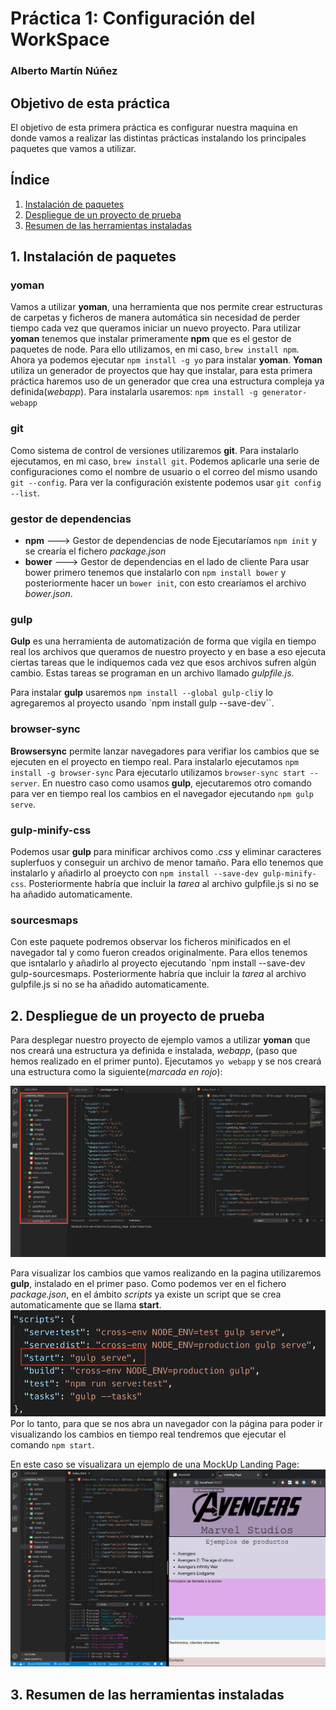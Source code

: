 # Práctica 1: Configuración del WorkSpace  
### Alberto Martín Núñez

## Objetivo de esta práctica
El objetivo de esta primera práctica es configurar  nuestra maquina en donde vamos a realizar las distintas prácticas instalando los principales paquetes que vamos a utilizar. 
## Índice
1. [Instalación de paquetes](#i1)
2. [Despliegue de un proyecto de prueba](#i2)
3. [Resumen de las herramientas instaladas](#i3)

## 1. Instalación de paquetes  <a id="i1"></a>


### yoman
Vamos a utilizar **yoman**, una herramienta que nos permite crear estructuras de carpetas y ficheros de manera automática sin necesidad de perder tiempo cada vez que queramos iniciar un nuevo proyecto.
Para utilizar **yoman** tenemos que instalar primeramente **npm** que es el gestor de paquetes de node. Para ello utilizamos, en mi caso, `brew install npm`.
Ahora ya podemos ejecutar `npm install -g yo` para instalar **yoman**.
**Yoman** utiliza un generador de proyectos que hay que instalar, para esta primera práctica haremos uso de un generador que crea una estructura compleja ya definida(_webapp_). Para instalarla usaremos: `npm install -g generator-webapp`

### git
Como sistema de control de versiones utilizaremos **git**. Para instalarlo ejecutamos, en mi caso, `brew install git`.
Podemos aplicarle una serie de configuraciones como el nombre de usuario o el correo del mismo usando `git --config`. Para ver la configuración existente podemos usar `git config --list`.

### gestor de dependencias
- **npm** ---> Gestor de dependencias de node 
	Ejecutaríamos `npm init` y se crearía el fichero *package.json*
- **bower** ---> Gestor de dependencias en el lado de cliente
	Para usar bower primero tenemos que instalarlo con `npm install bower` y posteriormente hacer un `bower init`, con esto crearíamos el archivo *bower.json*.

### gulp
**Gulp** es una herramienta de automatización de forma que vigila en tiempo real los archivos que queramos de nuestro proyecto y en base a eso ejecuta ciertas tareas que le indiquemos cada vez que esos archivos sufren algún cambio.
 Estas tareas se programan en un archivo llamado *gulpfile.js*.

Para instalar **gulp** usaremos `npm install --global gulp-cli`y lo agregaremos al proyecto usando `npm install gulp --save-dev``.

### browser-sync
**Browsersync** permite lanzar navegadores para verifiar los cambios que se ejecuten en el proyecto en tiempo real.
Para instalarlo ejecutamos `npm install -g browser-sync`
Para ejecutarlo utilizamos `browser-sync start --server`.
En nuestro caso como usamos **gulp**, ejecutaremos otro comando para ver en tiempo real los cambios en el navegador ejecutando `npm gulp serve`.

### gulp-minify-css
Podemos usar **gulp** para minificar archivos como *.css* y eliminar caracteres suplerfuos y conseguir un archivo de menor tamaño. 
Para ello tenemos que instalarlo y añadirlo al proeycto con `npm install --save-dev gulp-minify-css`.
Posteriormente habría que incluir la *tarea* al archivo gulpfile.js si no se ha añadido automaticamente.

### sourcesmaps
Con este paquete podremos observar los ficheros minificados en el navegador tal y como fueron creados originalmente.
Para ellos tenemos que isntalarlo y añadirlo al proyecto ejecutando `npm install --save-dev gulp-sourcesmaps.
Posteriormente habría que incluir la *tarea* al archivo gulpfile.js si no se ha añadido automaticamente.

## 2. Despliegue de un proyecto de prueba  <a id="i2"></a>
Para desplegar nuestro proyecto de ejemplo vamos a utilizar **yoman**  que nos creará una estructura ya definida e instalada, *webapp*, (paso que hemos realizado en el primer punto). 
Ejecutamos `yo webapp` y se nos creará una estructura como la siguiente(*marcada en rojo*):

<img src="img/Estruct_project.png" alt="Estructura creada con yoman "><img/>

Para visualizar los cambios que vamos realizando en la pagina utilizaremos **gulp**, instalado en el primer paso. Como podemos ver en el fichero *package.json*, en el ámbito *scripts* ya existe un script que se crea automaticamente que se llama **start**.
<img src="img/script.png" alt="Script para lanzar el navegador"><img/>
 Por lo tanto, para que se nos abra un navegador con la página para poder ir visualizando los cambios en tiempo real tendremos que ejecutar el comando `npm start`. 
 
 En este caso se visualizara un ejemplo de una MockUp Landing Page:
<img src="img/prueba.png" alt="Imagen probando el servidor para mostrar la pagina HTML"><img/>

## 3. Resumen de las herramientas instaladas  <a id="i3"></a>

